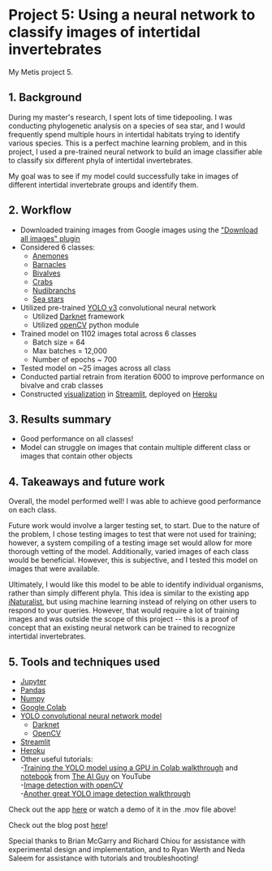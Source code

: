 # Project 5: Using a neural network to classify images of intertidal invertebrates

My Metis project 5.

## 1. Background
During my master's research, I spent lots of time tidepooling. I was conducting phylogenetic analysis on a species of sea star, and I would frequently spend multiple hours in intertidal habitats trying to identify various species. This is a perfect machine learning problem, and in this project, I used a pre-trained neural network to build an image classifier able to classify six different phyla of intertidal invertebrates.

My goal was to see if my model could successfully take in images of different intertidal invertebrate groups and identify them.

## 2. Workflow
- Downloaded training images from Google images using the ["Download all images" plugin](https://chrome.google.com/webstore/detail/download-all-images/nnffbdeachhbpfapjklmpnmjcgamcdmm?hl=en)
- Considered 6 classes:
  - [Anemones](https://en.wikipedia.org/wiki/Sea_anemone)
  - [Barnacles](https://en.wikipedia.org/wiki/Barnacle)
  - [Bivalves](https://en.wikipedia.org/wiki/Bivalvia)
  - [Crabs](https://en.wikipedia.org/wiki/Crab)
  - [Nudibranchs](https://en.wikipedia.org/wiki/Nudibranch)
  - [Sea stars](https://en.wikipedia.org/wiki/Starfish)
- Utilized pre-trained [YOLO v3](https://pjreddie.com/darknet/yolo/) convolutional neural network
  - Utilized [Darknet](https://pjreddie.com/darknet/) framework
  - Utilized [openCV](https://www.pyimagesearch.com/2018/11/12/yolo-object-detection-with-opencv/) python module
- Trained model on 1102 images total across 6 classes
  - Batch size = 64
  - Max batches = 12,000
  - Number of epochs ~ 700
- Tested model on ~25 images across all class
- Conducted partial retrain from iteration 6000 to improve performance on bivalve and crab classes
- Constructed [visualization](https://intertidal-invert-identifier.herokuapp.com/) in [Streamlit](https://www.streamlit.io/), deployed on [Heroku](https://signup.heroku.com/t/platform?c=70130000001xDpdAAE&gclid=CjwKCAiA_Kz-BRAJEiwAhJNY72Pjw-dMX1joPj11t2zgyeOBsDu9k5nLeEnMLsn7xDCOVookgaWOHxoC6woQAvD_BwE)

## 3. Results summary
- Good performance on all classes!
- Model can struggle on images that contain multiple different class or images that contain other objects

## 4. Takeaways and future work
Overall, the model performed well! I was able to achieve good performance on each class. 

Future work would involve a larger testing set, to start. Due to the nature of the problem, I chose testing images to test that were not used for training; however, a system compiling of a testing image set would allow for more thorough vetting of the model. Additionally, varied images of each class would be beneficial. However, this is subjective, and I tested this model on images that were available.

Ultimately, I would like this model to be able to identify individual organisms, rather than simply different phyla. This idea is similar to the existing app [iNaturalist](https://www.inaturalist.org/), but using machine learning instead of relying on other users to respond to your queries. However, that would require a lot of training images and was outside the scope of this project -- this is a proof of concept that an existing neural network can be trained to recognize intertidal invertebrates.

## 5. Tools and techniques used
- [Jupyter](https://jupyter.org/)
- [Pandas](https://pandas.pydata.org/)
- [Numpy](https://numpy.org/)
- [Google Colab](https://colab.research.google.com/notebooks/intro.ipynb#recent=true)
- [YOLO convolutional neural network model](https://pjreddie.com/darknet/yolo/)
  - [Darknet](https://pjreddie.com/darknet/)
  - [OpenCV](https://www.pyimagesearch.com/2018/11/12/yolo-object-detection-with-opencv/)
- [Streamlit](https://www.streamlit.io/)
- [Heroku](https://signup.heroku.com/t/platform?c=70130000001xDpdAAE&gclid=CjwKCAiA_Kz-BRAJEiwAhJNY72Pjw-dMX1joPj11t2zgyeOBsDu9k5nLeEnMLsn7xDCOVookgaWOHxoC6woQAvD_BwE)
- Other useful tutorials:  
  -[Training the YOLO model using a GPU in Colab walkthrough](https://www.youtube.com/watch?v=10joRJt39Ns&feature=emb_logo) and [notebook](https://colab.research.google.com/drive/1Mh2HP_Mfxoao6qNFbhfV3u28tG8jAVGk) from [The AI Guy](https://www.youtube.com/channel/UCrydcKaojc44XnuXrfhlV8Q) on YouTube  
  -[Image detection with openCV](https://opencv-tutorial.readthedocs.io/en/latest/yolo/yolo.html#load-the-yolo-network)  
  -[Another great YOLO image detection walkthrough](https://pysource.com/2020/04/02/train-yolo-to-detect-a-custom-object-online-with-free-gpu/)  
  

Check out the app [here](https://intertidal-invert-identifier.herokuapp.com/) or watch a demo of it in the .mov file above! 

Check out the blog post [here](https://noah-jaffe.medium.com/using-a-neural-network-to-classify-images-of-intertidal-invertebrates-e78627d9c64b)!

Special thanks to Brian McGarry and Richard Chiou for assistance with experimental design and implementation, and to Ryan Werth and Neda Saleem for assistance with tutorials and troubleshooting!
